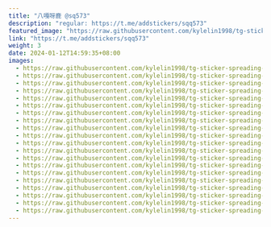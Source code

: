 ```yaml
---
title: "八嘎呀鹿 @sq573"
description: "regular: https://t.me/addstickers/sqq573"
featured_image: "https://raw.githubusercontent.com/kylelin1998/tg-sticker-spreading-worldwide-images/main/img/2b44a73d-0fb7-45fa-8aed-51ab5c780420.jpg"
link: "https://t.me/addstickers/sqq573"
weight: 3
date: 2024-01-12T14:59:35+08:00
images:
  - https://raw.githubusercontent.com/kylelin1998/tg-sticker-spreading-worldwide-images/main/img/2b44a73d-0fb7-45fa-8aed-51ab5c780420.jpg
  - https://raw.githubusercontent.com/kylelin1998/tg-sticker-spreading-worldwide-images/main/img/bec8beee-e050-45d9-8e5e-d0a92f41b0b1.jpg
  - https://raw.githubusercontent.com/kylelin1998/tg-sticker-spreading-worldwide-images/main/img/fdc06d59-4b19-4193-948d-c440076a24b8.jpg
  - https://raw.githubusercontent.com/kylelin1998/tg-sticker-spreading-worldwide-images/main/img/8df9d238-6f12-4853-990a-17c377f0457a.jpg
  - https://raw.githubusercontent.com/kylelin1998/tg-sticker-spreading-worldwide-images/main/img/5864852f-9380-4bfc-9d04-24ad2568d8e7.jpg
  - https://raw.githubusercontent.com/kylelin1998/tg-sticker-spreading-worldwide-images/main/img/695c05a1-93ab-4ac4-9192-0c82e5a92563.jpg
  - https://raw.githubusercontent.com/kylelin1998/tg-sticker-spreading-worldwide-images/main/img/7af4c594-0a29-41ee-b315-fb8d6906ff6e.jpg
  - https://raw.githubusercontent.com/kylelin1998/tg-sticker-spreading-worldwide-images/main/img/0950f564-8ef5-4577-af5d-1cd61ecb6c6a.jpg
  - https://raw.githubusercontent.com/kylelin1998/tg-sticker-spreading-worldwide-images/main/img/a874b878-ec86-4731-9839-ffdef3c89db1.jpg
  - https://raw.githubusercontent.com/kylelin1998/tg-sticker-spreading-worldwide-images/main/img/215c71e9-56d1-4b5e-949e-780c001834f8.jpg
  - https://raw.githubusercontent.com/kylelin1998/tg-sticker-spreading-worldwide-images/main/img/74630e41-9be5-4130-bf6f-723cff15b790.jpg
  - https://raw.githubusercontent.com/kylelin1998/tg-sticker-spreading-worldwide-images/main/img/0944b728-ab22-49e3-842c-950fe968b1a3.jpg
  - https://raw.githubusercontent.com/kylelin1998/tg-sticker-spreading-worldwide-images/main/img/906d3dcd-e21f-4018-a669-b51c056e34cb.jpg
  - https://raw.githubusercontent.com/kylelin1998/tg-sticker-spreading-worldwide-images/main/img/baf21cc2-1d58-4d30-9770-3fd0459d6f32.jpg
  - https://raw.githubusercontent.com/kylelin1998/tg-sticker-spreading-worldwide-images/main/img/99b2bc62-65f1-44a2-a362-4361c27885ca.jpg
  - https://raw.githubusercontent.com/kylelin1998/tg-sticker-spreading-worldwide-images/main/img/9c9a7ec4-f003-44c9-ae3a-679b229b579f.jpg
  - https://raw.githubusercontent.com/kylelin1998/tg-sticker-spreading-worldwide-images/main/img/338f4335-5016-4cfa-bdb0-c62fb8611487.jpg
  - https://raw.githubusercontent.com/kylelin1998/tg-sticker-spreading-worldwide-images/main/img/cfb6602d-7da7-44b6-b4d8-036044a56ed7.jpg
  - https://raw.githubusercontent.com/kylelin1998/tg-sticker-spreading-worldwide-images/main/img/7c16b825-eac5-4fb0-a860-913758f9234e.jpg
  - https://raw.githubusercontent.com/kylelin1998/tg-sticker-spreading-worldwide-images/main/img/baf6a8b9-1343-4a6b-8f26-12bb5b67d5bf.jpg
---
```

